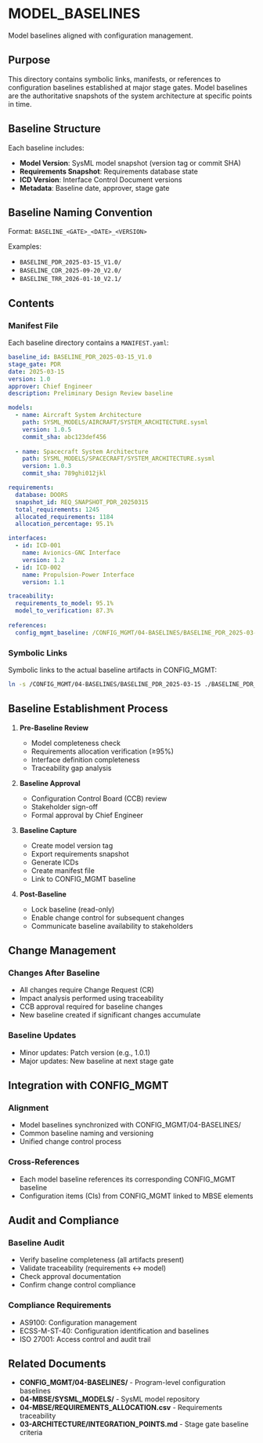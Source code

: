 # MODEL_BASELINES

Model baselines aligned with configuration management.

## Purpose

This directory contains symbolic links, manifests, or references to configuration baselines established at major stage gates. Model baselines are the authoritative snapshots of the system architecture at specific points in time.

## Baseline Structure

Each baseline includes:
- **Model Version**: SysML model snapshot (version tag or commit SHA)
- **Requirements Snapshot**: Requirements database state
- **ICD Version**: Interface Control Document versions
- **Metadata**: Baseline date, approver, stage gate

## Baseline Naming Convention

Format: `BASELINE_<GATE>_<DATE>_<VERSION>`

Examples:
- `BASELINE_PDR_2025-03-15_V1.0/`
- `BASELINE_CDR_2025-09-20_V2.0/`
- `BASELINE_TRR_2026-01-10_V2.1/`

## Contents

### Manifest File
Each baseline directory contains a `MANIFEST.yaml`:

```yaml
baseline_id: BASELINE_PDR_2025-03-15_V1.0
stage_gate: PDR
date: 2025-03-15
version: 1.0
approver: Chief Engineer
description: Preliminary Design Review baseline

models:
  - name: Aircraft System Architecture
    path: SYSML_MODELS/AIRCRAFT/SYSTEM_ARCHITECTURE.sysml
    version: 1.0.5
    commit_sha: abc123def456
  
  - name: Spacecraft System Architecture
    path: SYSML_MODELS/SPACECRAFT/SYSTEM_ARCHITECTURE.sysml
    version: 1.0.3
    commit_sha: 789ghi012jkl

requirements:
  database: DOORS
  snapshot_id: REQ_SNAPSHOT_PDR_20250315
  total_requirements: 1245
  allocated_requirements: 1184
  allocation_percentage: 95.1%

interfaces:
  - id: ICD-001
    name: Avionics-GNC Interface
    version: 1.2
  - id: ICD-002
    name: Propulsion-Power Interface
    version: 1.1

traceability:
  requirements_to_model: 95.1%
  model_to_verification: 87.3%
  
references:
  config_mgmt_baseline: /CONFIG_MGMT/04-BASELINES/BASELINE_PDR_2025-03-15/
```

### Symbolic Links
Symbolic links to the actual baseline artifacts in CONFIG_MGMT:
```bash
ln -s /CONFIG_MGMT/04-BASELINES/BASELINE_PDR_2025-03-15 ./BASELINE_PDR_2025-03-15
```

## Baseline Establishment Process

1. **Pre-Baseline Review**
   - Model completeness check
   - Requirements allocation verification (≥95%)
   - Interface definition completeness
   - Traceability gap analysis

2. **Baseline Approval**
   - Configuration Control Board (CCB) review
   - Stakeholder sign-off
   - Formal approval by Chief Engineer

3. **Baseline Capture**
   - Create model version tag
   - Export requirements snapshot
   - Generate ICDs
   - Create manifest file
   - Link to CONFIG_MGMT baseline

4. **Post-Baseline**
   - Lock baseline (read-only)
   - Enable change control for subsequent changes
   - Communicate baseline availability to stakeholders

## Change Management

### Changes After Baseline
- All changes require Change Request (CR)
- Impact analysis performed using traceability
- CCB approval required for baseline changes
- New baseline created if significant changes accumulate

### Baseline Updates
- Minor updates: Patch version (e.g., 1.0.1)
- Major updates: New baseline at next stage gate

## Integration with CONFIG_MGMT

### Alignment
- Model baselines synchronized with CONFIG_MGMT/04-BASELINES/
- Common baseline naming and versioning
- Unified change control process

### Cross-References
- Each model baseline references its corresponding CONFIG_MGMT baseline
- Configuration items (CIs) from CONFIG_MGMT linked to MBSE elements

## Audit and Compliance

### Baseline Audit
- Verify baseline completeness (all artifacts present)
- Validate traceability (requirements ↔ model)
- Check approval documentation
- Confirm change control compliance

### Compliance Requirements
- AS9100: Configuration management
- ECSS-M-ST-40: Configuration identification and baselines
- ISO 27001: Access control and audit trail

## Related Documents

- **CONFIG_MGMT/04-BASELINES/** - Program-level configuration baselines
- **04-MBSE/SYSML_MODELS/** - SysML model repository
- **04-MBSE/REQUIREMENTS_ALLOCATION.csv** - Requirements traceability
- **03-ARCHITECTURE/INTEGRATION_POINTS.md** - Stage gate baseline criteria

